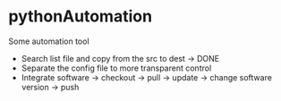 # pythonAutomation
Some automation tool 
+ Search list file and copy from the src to dest -> DONE
+ Separate the config file to more transparent control
+ Integrate software -> checkout -> pull -> update -> change software version -> push

